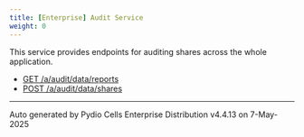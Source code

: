 ```yaml
---
title: [Enterprise] Audit Service
weight: 0
---
```








This service provides endpoints for auditing shares across the whole application.

* [GET /a/audit/data/reports](../get-a-audit-data-reports/)
* [POST /a/audit/data/shares](../post-a-audit-data-shares/)

---
Auto generated by Pydio Cells Enterprise Distribution v4.4.13 on 7-May-2025
